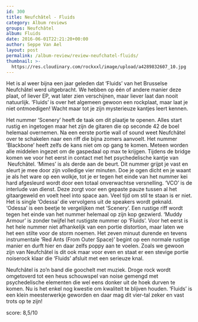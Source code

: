 ```yaml
---
id: 300
title: Neufchâtel - Fluids
category: Album reviews
groups: Neufchâtel
album: Fluids
date: 2016-06-01T22:21:20+00:00
author: Seppe Van Ael
layout: post
permalink: /album-review/review-neufchatel-fluids/
thumbnail: >-
  https://res.cloudinary.com/rockxxl/image/upload/a4289832607_10.jpg
---
```

Het is al weer bijna een jaar geleden dat ‘Fluids’ van het Brusselse Neufchâtel werd uitgebracht. We hebben op één of andere manier deze plaat, of liever EP, wat later zien verschijnen, maar liever laat dan nooit natuurlijk. ‘Fluids’ is over het algemeen gewoon een rockplaat, maar laat je niet ontmoedigen! Wacht maar tot je zijn mysterieuze kantjes leert kennen.

Het nummer ‘Scenery’ heeft de taak om dit plaatje te openen. Alles start rustig en ingetogen maar het zijn de gitaren die op seconde 42 de boel helemaal overnemen. Na een eerste portie wall of sound weet Neufchâtel over te schakelen naar een riff die bijna zomers aanvoelt. Het nummer ‘Blackbone’ heeft zelfs de kans niet om op gang te komen. Meteen worden alle middelen ingezet om de gaspedaal op max te krijgen. Tijdens de bridge komen we voor het eerst in contact met het psychedelische kantje van  Neufchâtel. ‘Mimes’ is als derde aan de beurt. Dit nummer grijpt je vast en sleurt je mee door zijn volledige vier minuten. Doe je ogen dicht en je waant je als het ware op een wolkje, tot je er tegen het einde van het nummer kei hard afgesleurd wordt door een totaal onverwachtse versnelling. ‘VCO’ is de interlude van dienst. Deze zorgt voor een gepaste pauze tussen al het gitaargeweld en voelt heel into space aan. Veel tijd om stil te staan is er niet. Het is single ‘Odessa’ die vervolgens uit de speakers wordt geknald. ‘Odessa’ is een beetje te vergelijken met ‘Scenery’. Een rustige riff wordt tegen het einde van het nummer helemaal op zijn kop gezwierd. ‘Muddy Armour’ is zonder twijfel het rustigste nummer op ‘Fluids’. Voor het eerst is het hele nummer niet afhankelijk van een portie distortion, maar laten we het een stilte voor de storm noemen. Het zeven minuut durende en tevens instrumentale ‘Red Ants (From Outer Space)’ begint op een normale rustige manier en durft hier en daar zelfs poppy aan te voelen. Zoals we gewoon zijn van Neufchâtel is dit ook maar voor even en staat er een stevige portie noiserock klaar die ‘Fluids’ afsluit met een serieuze knal.

Neufchâtel is zo’n band die goochelt met muziek. Droge rock wordt omgetoverd tot een heus schouwspel van noise gemengd met psychedelische elementen die wel eens donker uit de hoek durven te komen. Nu is het enkel nog kwestie om kwaliteit te blijven houden. ‘Fluids’ is een klein meesterwerkje geworden en daar mag dit vier-tal zeker en vast trots op te zijn!

score: 8,5/10
